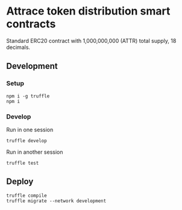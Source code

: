 # Attrace token distribution smart contracts
Standard ERC20 contract with 1,000,000,000 (ATTR) total supply, 18 decimals.

## Development

### Setup
```
npm i -g truffle
npm i
```

### Develop
Run in one session
```
truffle develop
```

Run in another session
```
truffle test
```

## Deploy
```
truffle compile 
truffle migrate --network development
```

